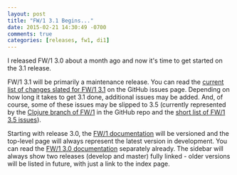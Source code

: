 ```yaml
---
layout: post
title: "FW/1 3.1 Begins..."
date: 2015-02-21 14:30:49 -0700
comments: true
categories: [releases, fw1, di1]
---
```

I released FW/1 3.0 about a month ago and now it's time to get started on the 3.1 release.<!-- more -->

FW/1 3.1 will be primarily a maintenance release. You can read the [current list of changes slated for FW/1 3.1](https://github.com/framework-one/fw1/milestones/3.1) on the GitHub issues page. Depending on how long it takes to get 3.1 done, additional issues may be added. And, of course, some of these issues may be slipped to 3.5 (currently represented by the [Clojure branch of FW/1](https://github.com/framework-one/fw1/tree/clojure) in the GitHub repo and the [short list of FW/1 3.5 issues](https://github.com/framework-one/fw1/milestones/3.5)).

Starting with release 3.0, the [FW/1 documentation](http://framework-one.github.io/documentation/) will be versioned and the top-level page will always represent the latest version in development. You can read the [FW/1 3.0 documentation](http://framework-one.github.io/documentation/3.0/) separately already. The sidebar will always show two releases (develop and master) fully linked - older versions will be listed in future, with just a link to the index page.
